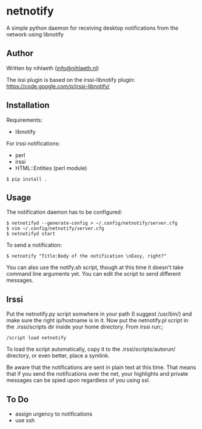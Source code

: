 # netnotify

A simple python daemon for receiving desktop notifications from the network using libnotify


## Author

Written by nihlaeth (info@nihlaeth.nl)

The issi plugin is based on the irssi-libnotify plugin: https://code.google.com/p/irssi-libnotify/

## Installation

Requirements:
* libnotify

For irssi notifications:
* perl
* irssi
* HTML::Entities (perl module)

```
$ pip install .
```

## Usage
The notification daemon has to be configured:
```
$ netnotifyd --generate-config > ~/.config/netnotify/server.cfg
$ vim ~/.config/netnotify/server.cfg
$ netnotifyd start
```


To send a notification:
```
$ netnotify "Title:Body of the notification \nEasy, right?"
```

You can also use the notify.sh script, though at this time it doesn't take command line arguments yet.
You can edit the script to send different messages.

## Irssi
Put the netnotify.py script somwhere in your path (I suggest  /usr/bin/) and make sure the right ip/hostname
is in it. Now put the netnotify.pl script in the .irssi/scripts dir inside your home directory. From irssi run:;

	/script load netnotify

To load the script automatically, copy it to the .irssi/scripts/autorun/ directory, or even better, place a 
symlink.

Be aware that the notifications are sent in plain text at this time. That means that if you send the notifications
over the net, your highlights and private messages can be spied upon regardless of you using ssl.

## To Do
* assign urgency to notifications
* use ssh
